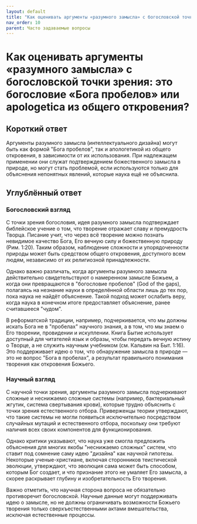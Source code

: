 ```yaml
---
layout: default
title: "Как оценивать аргументы «разумного замысла» с богословской точки зрения: это богословие «Бога пробелов» или apologetica из общего откровения?"
nav_order: 10
parent: Часто задаваемые вопросы
---
```


# Как оценивать аргументы «разумного замысла» с богословской точки зрения: это богословие «Бога пробелов» или apologetica из общего откровения?

## Короткий ответ

Аргументы разумного замысла (интеллектуального дизайна) могут быть как формой "Бога пробелов", так и апологетикой из общего откровения, в зависимости от их использования. При надлежащем применении они служат подтверждением божественного замысла в природе, но могут стать проблемой, если используются только для объяснения непонятных явлений, которые наука ещё не объяснила.

## Углублённый ответ

### Богословский взгляд

С точки зрения богословия, идея разумного замысла подтверждает библейское учение о том, что творение отражает славу и премудрость Творца. Писание учит, что через всё творение можно познать невидимое качество Бога, Его вечную силу и божественную природу (Рим. 1:20). Таким образом, наблюдение сложности и упорядоченности природы может быть средством общего откровения, доступного всем людям, независимо от их религиозной принадлежности.

Однако важно различать, когда аргументы разумного замысла действительно свидетельствуют о намеренном замысле Божьем, а когда они превращаются в "богословие пробелов" (God of the gaps), полагаясь на незнание науки в определённой области лишь до тех пор, пока наука не найдёт объяснение. Такой подход может ослабить веру, когда наука в конечном итоге предоставляет объяснение, ранее считавшееся "чудом".

В реформатской традиции, например, подчеркивается, что мы должны искать Бога не в "пробелах" научного знания, а в том, что мы знаем о Его творении, провидении и искуплении. Книга Бытие использует доступный для читателей язык и образы, чтобы передать вечную истину о Творце, а не служить научным учебником (см. Кальвин на Быт. 1:16). Это поддерживает идею о том, что обнаружение замысла в природе — это не вопрос "Бога в пробелах", а результат правильного понимания творения как откровения Божьего.

### Научный взгляд

С научной точки зрения, аргументы разумного замысла подчеркивают сложные и неснижаемо сложные системы (например, бактериальный жгутик, система свертывания крови), которые трудно объяснить с точки зрения естественного отбора. Приверженцы теории утверждают, что такие системы не могли появиться исключительно посредством случайных мутаций и естественного отбора, поскольку они требуют наличия всех своих компонентов для функционирования.

Однако критики указывают, что наука уже смогла предложить объяснения для многих якобы "неснижаемо сложных" систем, что ставит под сомнение саму идею "дизайна" как научной гипотезы. Некоторые ученые-христиане, включая сторонников теистической эволюции, утверждают, что эволюция сама может быть способом, которым Бог создает, и что признание этого не умаляет Его замысла, а скорее раскрывает глубину и изобретательность Его творения.

Важно отметить, что научная сторона вопроса не обязательно противоречит богословской. Научные данные могут поддерживать идею о замысле, но не должны ограничивать возможности Божьего творения только сверхъестественными актами вмешательства, исключая естественные процессы.